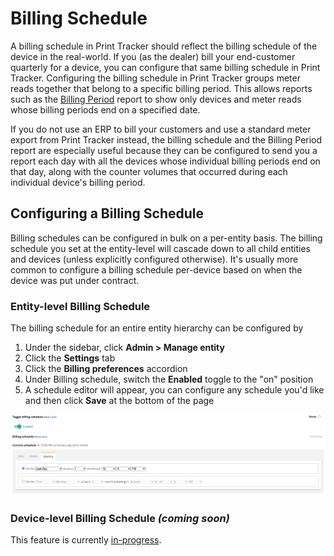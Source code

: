 # Billing Schedule
A billing schedule in Print Tracker should reflect the billing schedule of the device in the real-world. If you (as the dealer) bill your end-customer quarterly for a device, you can configure that same billing schedule in Print Tracker. Configuring the billing schedule in Print Tracker groups meter reads together that belong to a specific billing period. This allows reports such as the [Billing Period](../reporting-and-analysis/custom-reports.md#billing-period) report to show only devices and meter reads whose billing periods end on a specified date.

If you do not use an ERP to bill your customers and use a standard meter export from Print Tracker instead, the billing schedule and the Billing Period report are especially useful because they can be configured to send you a report each day with all the devices whose individual billing periods end on that day, along with the counter volumes that occurred during each individual device's billing period.

## Configuring a Billing Schedule
Billing schedules can be configured in bulk on a per-entity basis. The billing schedule you set at the entity-level will cascade down to all child entities and devices (unless explicitly configured otherwise). It's usually more common to configure a billing schedule per-device based on when the device was put under contract.

### Entity-level Billing Schedule
The billing schedule for an entire entity hierarchy can be configured by

1. Under the sidebar, click **Admin > Manage entity**
2. Click the **Settings** tab
3. Click the **Billing preferences** accordion
4. Under Billing schedule, switch the **Enabled** toggle to the "on" position
5. A schedule editor will appear, you can configure any schedule you'd like and then click **Save** at the bottom of the page

![](../images/billing-preferences-billing-schedule.png)

### Device-level Billing Schedule _(coming soon)_
This feature is currently [in-progress](https://sharing.clickup.com/t/h/1bzvgn9/2DUBHDNRW5G9G8X).
